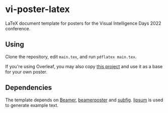 # vi-poster-latex
LaTeX document template for posters for the Visual Intelligence Days 2022 conference.

## Using

Clone the repository, edit `main.tex`, and run `pdflatex main.tex`.

If you're using Overleaf, you may also copy [this project](https://www.overleaf.com/read/qhnwyqspvnnv) and use it as a base for your own poster.

## Dependencies

The template depends on [Beamer](https://www.ctan.org/pkg/beamer), [beamerposter](https://www.ctan.org/pkg/beamerposter) and [subfig](https://www.ctan.org/pkg/subfig). [lipsum](https://www.ctan.org/pkg/lipsum) is used to generate example text.
